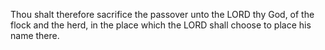 Thou shalt therefore sacrifice the passover unto the LORD thy God, of the flock and the herd, in the place which the LORD shall choose to place his name there.
